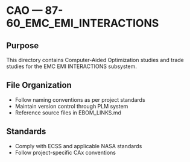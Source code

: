 # CAO — 87-60_EMC_EMI_INTERACTIONS

## Purpose

This directory contains Computer-Aided Optimization studies and trade studies for the EMC EMI INTERACTIONS subsystem.

## File Organization

- Follow naming conventions as per project standards
- Maintain version control through PLM system
- Reference source files in EBOM_LINKS.md

## Standards

- Comply with ECSS and applicable NASA standards
- Follow project-specific CAx conventions
